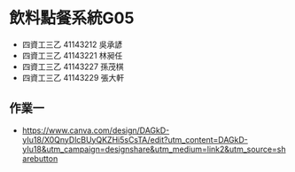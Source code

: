 # 飲料點餐系統G05

* 四資工三乙 41143212 吳承諺
* 四資工三乙 41143221 林昶任
* 四資工三乙 41143227 孫茂棋
* 四資工三乙 41143229 張大軒

## 作業一
* https://www.canva.com/design/DAGkD-yIu18/X0QnyDlcBUyQKZHi5sCsTA/edit?utm_content=DAGkD-yIu18&utm_campaign=designshare&utm_medium=link2&utm_source=sharebutton
